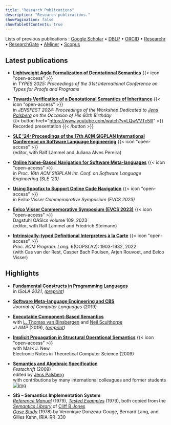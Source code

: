 ```yaml
---
title: "Research Publications"
description: "Research publications."
showPagination: false
showTableOfContents: true
---
```


Lists of previous publications
: [Google Scholar](https://scholar.google.co.uk/citations?user=fIK8JS8AAAAJ)
  • [DBLP](https://dblp.org/pid/m/PeterDMosses.html)
  • [ORCID](https://orcid.org/0000-0002-5826-7520)
  • [Researchr](https://researchr.org/profile/peterdmosses)
  • [ResearchGate](https://www.researchgate.net/profile/Peter_Mosses/index.html)
  • [AMiner](https://aminer.org/profile/53f439bbdabfaeee229c9f29)
  • [Scopus](https://www.scopus.com/authid/detail.uri?authorId=6701810942)

## Latest publications

- **[Lightweight Agda Formalization of Denotational Semantics](https://msp.cis.strath.ac.uk/types2025/abstracts/TYPES2025_paper11.pdf "PDF")** {{< icon "open-access" >}}  
  in *TYPES 2025: Proceedings of the 31st International Conference on Types for Proofs and Programs*

- **[Towards Verification of a Denotational Semantics of Inheritance](https://doi.org/10.1145/3694848.3694852 "ACM Digital Library")** {{< icon "open-access" >}}  
  in *JENSFEST 2024: Proceedings of the Workshop Dedicated to [Jens Palsberg](https://samueli.ucla.edu/people/jens-palsberg/ "UCLA home page") on the Occasion of His 60th Birthday*  
  {{< button href="https://www.youtube.com/watch?v=LQwVVTc5llI" >}}
  Recorded presentation
  {{< /button >}}

- **[SLE '24: Proceedings of the 17th ACM SIGPLAN International Conference on Software Language Engineering](https://dl.acm.org/doi/10.1145/3687997 "ACM Digital Library")** {{< icon "open-access" >}}  
  (editor, with 	Ralf Lämmel and Juliana Alves Pereira)

- **[Online Name-Based Navigation for Software Meta-languages](https://dl.acm.org/doi/10.1145/3623476.3623528 "ACM Digital Library")** {{< icon "open-access" >}}  
  in *Proc. 16th ACM SIGPLAN Int. Conf. on Software Language Engineering (SLE '23)* 

- **[Using Spoofax to Support Online Code Navigation](https://doi.org/10.4230/OASIcs.EVCS.2023.21 "Dagstuhl")** {{< icon "open-access" >}}  
  in *Eelco Visser Commemorative Symposium (EVCS 2023)*

- **[Eelco Visser Commemorative Symposium (EVCS 2023)](https://www.dagstuhl.de/dagpub/978-3-95977-267-9 "Dagstuhl")** {{< icon "open-access" >}}  
  Dagstuhl OASIcs volume 109,  2023  
  (editor, with 	Ralf Lämmel and Friedrich Steimann)

- **[Intrinsically-typed Definitional Interpreters à la Carte](https://doi.org/10.1145/3563355 "ACM Digital Library")** {{< icon "open-access" >}}  
  *Proc. ACM Program. Lang.* 6(OOPSLA2): 1903-1932, 2022  
  (with Cas van der Rest, Casper Bach Poulsen, Arjen Rouvoet, and Eelco Visser)

## Highlights

- **[Fundamental Constructs in Programming Languages](https://doi.org/10.1007/978-3-030-89159-6_19)**  
  in *ISoLA 2021*,
  *([preprint](https://arxiv.org/abs/2107.10545))*

- **[Software Meta-language Engineering and CBS](https://doi.org/10.1016/j.jvlc.2018.11.003)**  
  *Journal of Computer Languages* (2019)

- **[Executable Component-Based Semantics](https://doi.org/10.1016/j.jlamp.2018.12.004)**  
  with [L. Thomas van Binsbergen](https://ltvanbinsbergen.nl)
  and [Neil Sculthorpe](http://neilsculthorpe.com)  
  *JLAMP* (2019),
  *([preprint](../papers/Binsbergen2019ECBS))*

- **[Implicit Propagation in Structural Operational Semantics](https://doi.org/10.1016/j.entcs.2009.07.073)** {{< icon "open-access" >}}  
with Mark J. New  
Electronic Notes in Theoretical Computer Science (2009)

- **[Semantics and Algebraic Specification](https://www.springer.com/computer/foundations/book/978-3-642-04163-1)**  
  *Festschrift* (2009)  
  edited by [Jens Palsberg](https://www.cs.ucla.edu/~palsberg/)  
  with contributions by many international colleagues and former students
  [![img](../img/festschrift-cover.jpg)](https://www.springer.com/computer/foundations/book/978-3-642-04163-1)  

- **SIS – Semantics Implementation System**  
  *[Reference Manual](../papers/Mosses1979SRM.pdf "PDF")* (1979),
  *[Tested Examples](../papers/Mosses1979STE.pdf "PDF")* (1979),
  both copied from the *[Semantics Library](http://homepages.cs.ncl.ac.uk/cliff.jones/semantics-library/)*
  of [Cliff B Jones](https://homepages.cs.ncl.ac.uk/cliff.jones/)    
  *[Case Study](https://inria.hal.science/hal-04716568/file/INRIA1978_333_pdf_impression.pdf "PDF")* (1978) by Veronique Donzeau-Gouge, Bernard Lang, and Gilles Kahn, IRIA-RR-330
